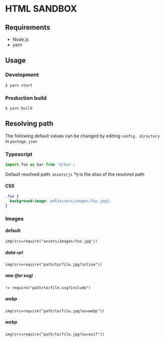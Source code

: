 # HTML SANDBOX

## Requirements

- Node.js
- yarn

## Usage

### Development

```shell
$ yarn start
```

### Production build

```shell
$ yarn build
```

## Resolving path

The following default values can be changed by editing `config. directory` in `package.json`

### Typescript

```typescript
import foo as bar from '@/baz';
```

Default resolved path: `assets/js` \*`@` is the alias of the resolved path

#### CSS

```css
.foo {
  background-image: url(assets/images/foo.jpg);
}
```

### Images

#### default

```pug
img(src=require("assets/images/foo.jpg"))
```

##### data-uri

```pug
img(src=require("path/to/file.jpg?inline"))
```

##### raw (for svg)

```pug
!= require("path/to/file.svg?include")
```

##### webp

```pug
img(src=require("path/to/file.jpg?as=webp"))
```

##### webp

```pug
img(src=require("path/to/file.jpg?as=avif"))
```
